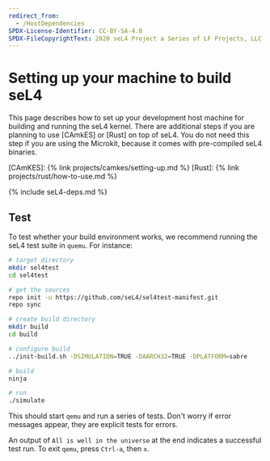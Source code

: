 ```yaml
---
redirect_from:
  - /HostDependencies
SPDX-License-Identifier: CC-BY-SA-4.0
SPDX-FileCopyrightText: 2020 seL4 Project a Series of LF Projects, LLC.
---
```


# Setting up your machine to build seL4

This page describes how to set up your development host machine for building and
running the seL4 kernel. There are additional steps if you are planning to use
[CAmkES] or [Rust] on top of seL4. You do not need this step if you are using
the Microkit, because it comes with pre-compiled seL4 binaries.

[CAmKES]: {% link projects/camkes/setting-up.md %}
[Rust]: {% link projects/rust/how-to-use.md %}

{% include seL4-deps.md %}

## Test

To test whether your build environment works, we recommend running the seL4 test
suite in `quemu`. For instance:

```sh
# target directory
mkdir sel4test
cd sel4test

# get the sources
repo init -u https://github.com/seL4/sel4test-manifest.git
repo sync

# create build directory
mkdir build
cd build

# configure build
../init-build.sh -DSIMULATION=TRUE -DAARCH32=TRUE -DPLATFORM=sabre

# build
ninja

# run
./simulate
```

This should start `qemu` and run a series of tests. Don't worry if error
messages appear, they are explicit tests for errors.

An output of `All is well in the universe` at the end indicates a successful
test run. To exit `qemu`, press `Ctrl-a`, then `x`.
